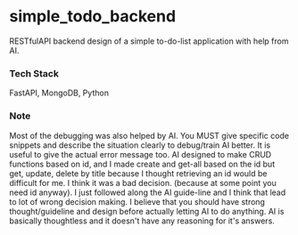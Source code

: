 # simple_todo_backend

RESTfulAPI backend design of a simple to-do-list application with help from AI.

### Tech Stack
FastAPI, MongoDB, Python

### Note
Most of the debugging was also helped by AI. You MUST give specific code snippets and describe the situation clearly to debug/train AI better. It is useful to give the actual error message too. 
AI designed to make CRUD functions based on id, and I made create and get-all based on the id but get, update, delete by title because I thought retrieving an id would be difficult for me. I think it was a bad decision. (because at some point you need id anyway). I just followed along the AI guide-line and I think that lead to lot of wrong decision making. I believe that you should have strong thought/guideline and design before actually letting AI to do anything. AI is basically thoughtless and it doesn't have any reasoning for it's answers. 